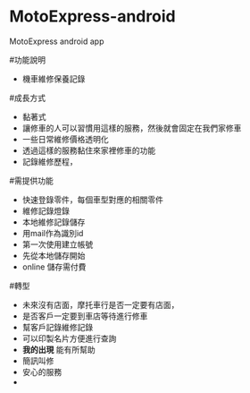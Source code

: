 MotoExpress-android
==================

MotoExpress android app

#功能說明

* 機車維修保養記錄

#成長方式

* 黏著式
* 讓修車的人可以習慣用這樣的服務，然後就會固定在我們家修車
* 一些日常維修價格透明化
* 透過這樣的服務黏住來家裡修車的功能
* 記錄維修歷程，


#需提供功能
* 快速登錄零件，每個車型對應的相關零件
* 維修記錄燈錄
* 本地維修記錄儲存
* 用mail作為識別id
* 第一次使用建立帳號
* 先從本地儲存開始
* online 儲存需付費


#轉型
* 未來沒有店面，摩托車行是否一定要有店面，
* 是否客戶一定要到車店等待進行修車
* 幫客戶記錄維修記錄
* 可以印製名片方便進行查詢
* __我的出現__ 能有所幫助
* 簡訊叫修
* 安心的服務
* 